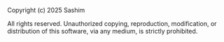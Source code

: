 Copyright (c) 2025 Sashim

All rights reserved. Unauthorized copying, reproduction, modification, or distribution of this software, via any medium, is strictly prohibited.
